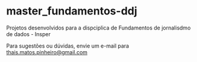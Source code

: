 # master_fundamentos-ddj
Projetos desenvolvidos para a dispciplica de Fundamentos de jornalisdmo de dados - Insper

Para sugestões ou dúvidas, envie um e-mail para thais.matos.pinheiro@gmail.com
